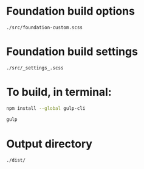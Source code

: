 # Foundation build options
`./src/foundation-custom.scss`

# Foundation build settings
`./src/_settings_.scss`

# To build, in terminal:
```sh
npm install --global gulp-cli
```

```sh
gulp
```

# Output directory
`./dist/`